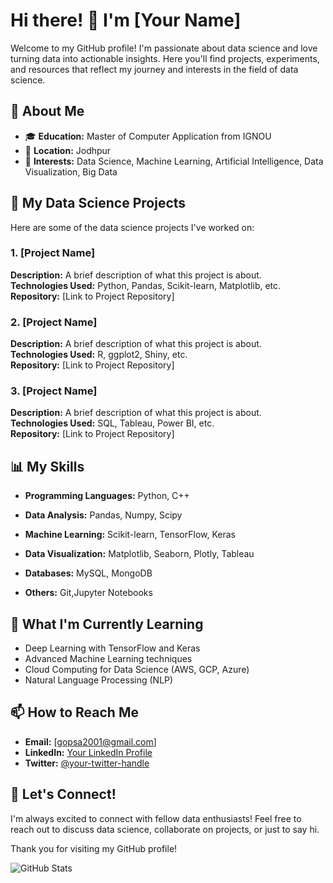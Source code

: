# Hi there! 👋 I'm [Your Name]

Welcome to my GitHub profile! I'm passionate about data science and love turning data into actionable insights. Here you'll find projects, experiments, and resources that reflect my journey and interests in the field of data science.

## 🌟 About Me

- 🎓 **Education:** Master of Computer Application from IGNOU
- 📍 **Location:** Jodhpur
- 🔭 **Interests:** Data Science, Machine Learning, Artificial Intelligence, Data Visualization, Big Data

## 🚀 My Data Science Projects

Here are some of the data science projects I've worked on:

### 1. [Project Name]
**Description:** A brief description of what this project is about.  
**Technologies Used:** Python, Pandas, Scikit-learn, Matplotlib, etc.  
**Repository:** [Link to Project Repository]

### 2. [Project Name]
**Description:** A brief description of what this project is about.  
**Technologies Used:** R, ggplot2, Shiny, etc.  
**Repository:** [Link to Project Repository]

### 3. [Project Name]
**Description:** A brief description of what this project is about.  
**Technologies Used:** SQL, Tableau, Power BI, etc.  
**Repository:** [Link to Project Repository]

## 📊 My Skills

- **Programming Languages:** Python, C++
- **Data Analysis:** Pandas, Numpy, Scipy
- **Machine Learning:** Scikit-learn, TensorFlow, Keras
- **Data Visualization:** Matplotlib, Seaborn, Plotly, Tableau

- **Databases:** MySQL,  MongoDB
- **Others:** Git,Jupyter Notebooks

## 🌱 What I'm Currently Learning

- Deep Learning with TensorFlow and Keras
- Advanced Machine Learning techniques
- Cloud Computing for Data Science (AWS, GCP, Azure)
- Natural Language Processing (NLP)

## 📫 How to Reach Me

- **Email:** [gopsa2001@gmail.com]
- **LinkedIn:** [Your LinkedIn Profile]([https://www.linkedin.com/in/your-profile](https://www.linkedin.com/in/gopal-singh-chouhan-89069b233/))
- **Twitter:** [@your-twitter-handle]([https://twitter.com/your-twitter-handle](https://x.com/_gopsa))


## 💬 Let's Connect!

I'm always excited to connect with fellow data enthusiasts! Feel free to reach out to discuss data science, collaborate on projects, or just to say hi.

Thank you for visiting my GitHub profile!

![GitHub Stats](https://github-readme-stats.vercel.app/api?username=gopsa2001&show_icons=true)

